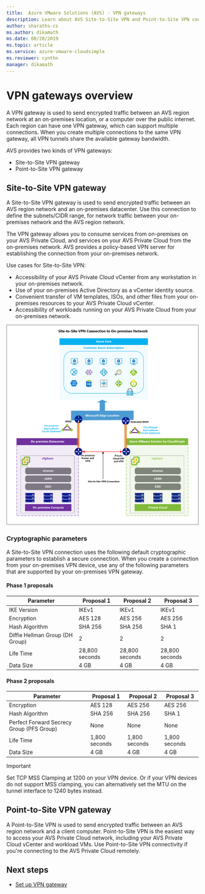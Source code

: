 ```yaml
---
title:  Azure VMware Solutions (AVS) - VPN gateways
description: Learn about AVS Site-to-Site VPN and Point-to-Site VPN concepts 
author: sharaths-cs 
ms.author: dikamath 
ms.date: 08/20/2019 
ms.topic: article 
ms.service: azure-vmware-cloudsimple 
ms.reviewer: cynthn 
manager: dikamath 
---
```

# VPN gateways overview

A VPN gateway is used to send encrypted traffic between an AVS region network at an on-premises location, or a computer over the public internet. Each region can have one VPN gateway, which can support multiple connections. When you create multiple connections to the same VPN gateway, all VPN tunnels share the available gateway bandwidth.

AVS provides two kinds of VPN gateways:

* Site-to-Site VPN gateway
* Point-to-Site VPN gateway

## Site-to-Site VPN gateway

A Site-to-Site VPN gateway is used to send encrypted traffic between an AVS region network and an on-premises datacenter. Use this connection to define the subnets/CIDR range, for network traffic between your on-premises network and the AVS region network.

The VPN gateway allows you to consume services from on-premises on your AVS Private Cloud, and services on your AVS Private Cloud from the on-premises network. AVS provides a policy-based VPN server for establishing the connection from your on-premises network.

Use cases for Site-to-Site VPN:

* Accessibility of your AVS Private Cloud vCenter from any workstation in your on-premises network.
* Use of your on-premises Active Directory as a vCenter identity source.
* Convenient transfer of VM templates, ISOs, and other files from your on-premises resources to your AVS Private Cloud vCenter.
* Accessibility of workloads running on your AVS Private Cloud from your on-premises network.

![Site-to-Site VPN connection topology](media/cloudsimple-site-to-site-vpn-connection.png)

### Cryptographic parameters

A Site-to-Site VPN connection uses the following default cryptographic parameters to establish a secure connection. When you create a connection from your on-premises VPN device, use any of the following parameters that are supported by your on-premises VPN gateway.

#### Phase 1 proposals

| Parameter | Proposal 1 | Proposal 2 | Proposal 3 |
|-----------|------------|------------|------------|
| IKE Version | IKEv1 | IKEv1 | IKEv1 |
| Encryption | AES 128 | AES 256 | AES 256 |
| Hash Algorithm| SHA 256 | SHA 256 | SHA 1 |
| Diffie Hellman Group (DH Group) | 2 | 2 | 2 |
| Life Time | 28,800 seconds | 28,800 seconds | 28,800 seconds |
| Data Size | 4 GB | 4 GB | 4 GB |

#### Phase 2 proposals

| Parameter | Proposal 1 | Proposal 2 | Proposal 3 |
|-----------|------------|------------|------------|
| Encryption | AES 128 | AES 256 | AES 256 |
| Hash Algorithm| SHA 256 | SHA 256 | SHA 1 |
| Perfect Forward Secrecy Group (PFS Group) | None | None | None |
| Life Time | 1,800 seconds | 1,800 seconds | 1,800 seconds |
| Data Size | 4 GB | 4 GB | 4 GB |


> [!IMPORTANT]
> Set TCP MSS Clamping at 1200 on your VPN device. Or if your VPN devices do not support MSS clamping, you can alternatively set the MTU on the tunnel interface to 1240 bytes instead.

## Point-to-Site VPN gateway

A Point-to-Site VPN is used to send encrypted traffic between an AVS region network and a client computer. Point-to-Site VPN is the easiest way to access your AVS Private Cloud network, including your AVS Private Cloud vCenter and workload VMs. Use Point-to-Site VPN connectivity if you're connecting to the AVS Private Cloud remotely.

## Next steps

* [Set up VPN gateway](vpn-gateway.md)
